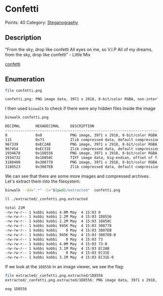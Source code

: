 # Confetti

Points: 40
Category: [Steganography](https://fareedfauzi.gitbook.io/ctf-checklist-for-beginner/steganography)

## Description
"From the sky, drop like confetti All eyes on me, so V.I.P All of my dreams, from the sky, drop like confetti" - Little Mix

[confetti](https://files.actf.co/bcf3009b7dc908d24847db01790891ce8453e900fa0b15f1f214f5392c1aabd4/confetti.png)


## Enumeration

```bash
file confetti.png

confetti.png: PNG image data, 3971 x 2918, 8-bit/color RGBA, non-interlaced
```

I then used `binwalk` to check if there were any hidden files inside the image

```bash
binwalk confetti.png

DECIMAL       HEXADECIMAL     DESCRIPTION
--------------------------------------------------------------------------------
0             0x0             PNG image, 3971 x 2918, 8-bit/color RGBA, non-interlaced
115           0x73            Zlib compressed data, default compression
967339        0xEC2AB         PNG image, 3971 x 2918, 8-bit/color RGBA, non-interlaced
967454        0xEC31E         Zlib compressed data, default compression
1934678       0x1D8556        PNG image, 3971 x 2918, 8-bit/color RGBA, non-interlaced
1934732       0x1D858C        TIFF image data, big-endian, offset of first image directory: 8
3180408       0x308778        PNG image, 3971 x 2918, 8-bit/color RGBA, non-interlaced
3180523       0x3087EB        Zlib compressed data, default compression
```

We can see that there are some more images and compressed archives. Let's extract them into the filesystem:

```bash
binwalk --dd=".*" -C="$(pwd)/extracted"  confetti.png

ll ./extracted/_confetti.png.extracted

total 21M
-rw-rw-r-- 1 kobbi kobbi 4.0M May  4 15:03 0
-rw-rw-r-- 1 kobbi kobbi 2.2M May  4 15:03 1D8556
-rw-rw-r-- 1 kobbi kobbi 2.2M May  4 15:03 1D858C
-rw-rw-r-- 1 kobbi kobbi 945K May  4 15:03 308778
-rw-rw-r-- 1 kobbi kobbi    0 May  4 15:03 3087EB
-rw-rw-r-- 1 kobbi kobbi 945K May  4 15:03 3087EB-0
-rw-rw-r-- 1 kobbi kobbi    0 May  4 15:03 73
-rw-rw-r-- 1 kobbi kobbi 4.0M May  4 15:03 73-0
-rw-rw-r-- 1 kobbi kobbi 3.1M May  4 15:03 EC2AB
-rw-rw-r-- 1 kobbi kobbi    0 May  4 15:03 EC31E
-rw-rw-r-- 1 kobbi kobbi 3.1M May  4 15:03 EC31E-0
```

If we look at the `1D8556` in an image viewer, we see the flag:

```bash
file extracted/_confetti.png.extracted/1D8556
extracted/_confetti.png.extracted/1D8556: PNG image data, 3971 x 2918, 8-bit/color RGBA, non-interlaced

eog 1D8556
```